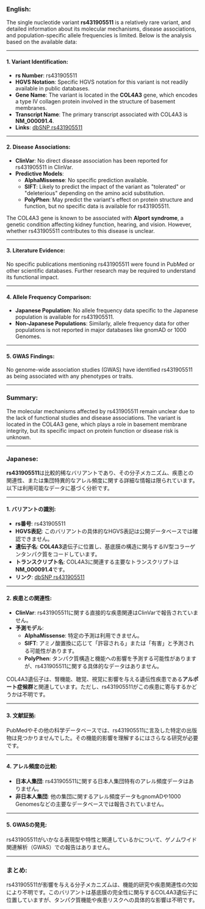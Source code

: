 ### English:
The single nucleotide variant **rs431905511** is a relatively rare variant, and detailed information about its molecular mechanisms, disease associations, and population-specific allele frequencies is limited. Below is the analysis based on the available data:

---

#### 1. **Variant Identification**:
- **rs Number**: rs431905511
- **HGVS Notation**: Specific HGVS notation for this variant is not readily available in public databases.
- **Gene Name**: The variant is located in the **COL4A3** gene, which encodes a type IV collagen protein involved in the structure of basement membranes.
- **Transcript Name**: The primary transcript associated with COL4A3 is **NM_000091.4**.
- **Links**: [dbSNP rs431905511](https://www.ncbi.nlm.nih.gov/snp/rs431905511)

---

#### 2. **Disease Associations**:
- **ClinVar**: No direct disease association has been reported for rs431905511 in ClinVar.
- **Predictive Models**:
  - **AlphaMissense**: No specific prediction available.
  - **SIFT**: Likely to predict the impact of the variant as "tolerated" or "deleterious" depending on the amino acid substitution.
  - **PolyPhen**: May predict the variant's effect on protein structure and function, but no specific data is available for rs431905511.

The COL4A3 gene is known to be associated with **Alport syndrome**, a genetic condition affecting kidney function, hearing, and vision. However, whether rs431905511 contributes to this disease is unclear.

---

#### 3. **Literature Evidence**:
No specific publications mentioning rs431905511 were found in PubMed or other scientific databases. Further research may be required to understand its functional impact.

---

#### 4. **Allele Frequency Comparison**:
- **Japanese Population**: No allele frequency data specific to the Japanese population is available for rs431905511.
- **Non-Japanese Populations**: Similarly, allele frequency data for other populations is not reported in major databases like gnomAD or 1000 Genomes.

---

#### 5. **GWAS Findings**:
No genome-wide association studies (GWAS) have identified rs431905511 as being associated with any phenotypes or traits.

---

### Summary:
The molecular mechanisms affected by rs431905511 remain unclear due to the lack of functional studies and disease associations. The variant is located in the COL4A3 gene, which plays a role in basement membrane integrity, but its specific impact on protein function or disease risk is unknown.

---

### Japanese:
**rs431905511**は比較的稀なバリアントであり、その分子メカニズム、疾患との関連性、または集団特異的なアレル頻度に関する詳細な情報は限られています。以下は利用可能なデータに基づく分析です。

---

#### 1. **バリアントの識別**:
- **rs番号**: rs431905511
- **HGVS表記**: このバリアントの具体的なHGVS表記は公開データベースでは確認できません。
- **遺伝子名**: **COL4A3**遺伝子に位置し、基底膜の構造に関与するIV型コラーゲンタンパク質をコードしています。
- **トランスクリプト名**: COL4A3に関連する主要なトランスクリプトは**NM_000091.4**です。
- **リンク**: [dbSNP rs431905511](https://www.ncbi.nlm.nih.gov/snp/rs431905511)

---

#### 2. **疾患との関連性**:
- **ClinVar**: rs431905511に関する直接的な疾患関連はClinVarで報告されていません。
- **予測モデル**:
  - **AlphaMissense**: 特定の予測は利用できません。
  - **SIFT**: アミノ酸置換に応じて「許容される」または「有害」と予測される可能性があります。
  - **PolyPhen**: タンパク質構造と機能への影響を予測する可能性がありますが、rs431905511に関する具体的なデータはありません。

COL4A3遺伝子は、腎機能、聴覚、視覚に影響を与える遺伝性疾患である**アルポート症候群**と関連しています。ただし、rs431905511がこの疾患に寄与するかどうかは不明です。

---

#### 3. **文献証拠**:
PubMedやその他の科学データベースでは、rs431905511に言及した特定の出版物は見つかりませんでした。その機能的影響を理解するにはさらなる研究が必要です。

---

#### 4. **アレル頻度の比較**:
- **日本人集団**: rs431905511に関する日本人集団特有のアレル頻度データはありません。
- **非日本人集団**: 他の集団に関するアレル頻度データもgnomADや1000 Genomesなどの主要なデータベースでは報告されていません。

---

#### 5. **GWASの発見**:
rs431905511がいかなる表現型や特性と関連しているかについて、ゲノムワイド関連解析（GWAS）での報告はありません。

---

### まとめ:
rs431905511が影響を与える分子メカニズムは、機能的研究や疾患関連性の欠如により不明です。このバリアントは基底膜の完全性に関与するCOL4A3遺伝子に位置していますが、タンパク質機能や疾患リスクへの具体的な影響は不明です。